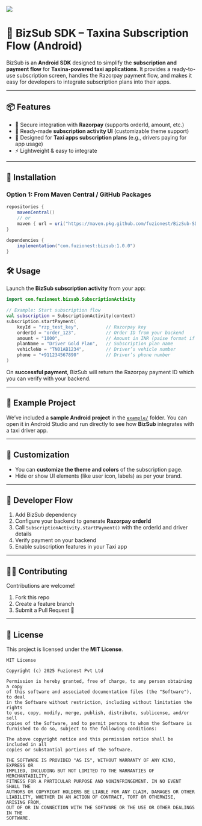 [![](https://jitpack.io/v/Tamil-Fuzionest/BizSub-SDK.svg)](https://jitpack.io/#Tamil-Fuzionest/BizSub-SDK)

# 🚖 BizSub SDK – Taxina Subscription Flow (Android)

BizSub is an **Android SDK** designed to simplify the **subscription and payment flow** for **Taxina-powered taxi applications**.
It provides a ready-to-use subscription screen, handles the Razorpay payment flow, and makes it easy for developers to integrate subscription plans into their apps.

---

## 📦 Features

* 🔑 Secure integration with **Razorpay** (supports orderId, amount, etc.)
* 🎨 Ready-made **subscription activity UI** (customizable theme support)
* 📱 Designed for **Taxi apps subscription plans** (e.g., drivers paying for app usage)
* ⚡ Lightweight & easy to integrate

---

## 🚀 Installation

### Option 1: From Maven Central / GitHub Packages

```gradle
repositories {
    mavenCentral()
    // or
    maven { url = uri("https://maven.pkg.github.com/fuzionest/BizSub-SDK") }
}

dependencies {
    implementation("com.fuzionest:bizsub:1.0.0")
}
```

## 🛠️ Usage

Launch the **BizSub subscription activity** from your app:

```kotlin
import com.fuzionest.bizsub.SubscriptionActivity

// Example: Start subscription flow
val subscription = SubscriptionActivity(context)
subscription.startPayment(
    keyId = "rzp_test_key",          // Razorpay key
    orderId = "order_123",           // Order ID from your backend
    amount = "1000",                 // Amount in INR (paise format if required)
    planName = "Driver Gold Plan",   // Subscription plan name
    vehicleNo = "TN01AB1234",        // Driver’s vehicle number
    phone = "+911234567890"          // Driver’s phone number
)
```

On **successful payment**, BizSub will return the Razorpay payment ID which you can verify with your backend.

---

## 📂 Example Project

We’ve included a **sample Android project** in the [`example/`](example/) folder.
You can open it in Android Studio and run directly to see how **BizSub** integrates with a taxi driver app.

---

## 🎨 Customization

* You can **customize the theme and colors** of the subscription page.
* Hide or show UI elements (like user icon, labels) as per your brand.

---

## 📖 Developer Flow

1. Add BizSub dependency
2. Configure your backend to generate **Razorpay orderId**
3. Call `SubscriptionActivity.startPayment()` with the orderId and driver details
4. Verify payment on your backend
5. Enable subscription features in your Taxi app

---

## 🧑‍💻 Contributing

Contributions are welcome!

1. Fork this repo
2. Create a feature branch
3. Submit a Pull Request 🚀

---

## 📜 License

This project is licensed under the **MIT License**.

```
MIT License

Copyright (c) 2025 Fuzionest Pvt Ltd

Permission is hereby granted, free of charge, to any person obtaining a copy
of this software and associated documentation files (the "Software"), to deal
in the Software without restriction, including without limitation the rights
to use, copy, modify, merge, publish, distribute, sublicense, and/or sell
copies of the Software, and to permit persons to whom the Software is
furnished to do so, subject to the following conditions:

The above copyright notice and this permission notice shall be included in all
copies or substantial portions of the Software.

THE SOFTWARE IS PROVIDED "AS IS", WITHOUT WARRANTY OF ANY KIND, EXPRESS OR
IMPLIED, INCLUDING BUT NOT LIMITED TO THE WARRANTIES OF MERCHANTABILITY,
FITNESS FOR A PARTICULAR PURPOSE AND NONINFRINGEMENT. IN NO EVENT SHALL THE
AUTHORS OR COPYRIGHT HOLDERS BE LIABLE FOR ANY CLAIM, DAMAGES OR OTHER
LIABILITY, WHETHER IN AN ACTION OF CONTRACT, TORT OR OTHERWISE, ARISING FROM,
OUT OF OR IN CONNECTION WITH THE SOFTWARE OR THE USE OR OTHER DEALINGS IN THE
SOFTWARE.
```
